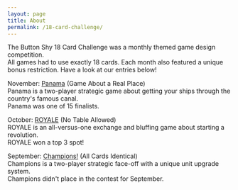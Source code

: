 ```yaml
---
layout: page
title: About
permalink: /18-card-challenge/
---
```

The Button Shy 18 Card Challenge was a monthly themed game design competition.  
All games had to use exactly 18 cards. Each month also featured a unique bonus restriction.
Have a look at our entries below!  

November: [Panama](/panama/ "Panama") (Game About a Real Place)   
  Panama is a two-player strategic game about getting your ships through the country's famous canal.    
  Panama was one of 15 finalists.

October: [ROYALE](/royale/ "ROYALE") (No Table Allowed)  
  ROYALE is an all-versus-one exchange and bluffing game about starting a revolution.  
  ROYALE won a top 3 spot!

September: [Champions!](/champions/ "Champions") (All Cards Identical)  
  Champions is a two-player strategic face-off with a unique unit upgrade system.  
  Champions didn't place in the contest for September.  
